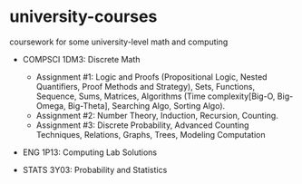 # university-courses
coursework for some university-level math and computing 

* COMPSCI 1DM3: Discrete Math
    * Assignment #1: Logic and Proofs (Propositional Logic, Nested Quantifiers, Proof Methods and Strategy), Sets, Functions, Sequence, Sums, Matrices, Algorithms (Time complexity[Big-O, Big-Omega, Big-Theta], Searching Algo, Sorting Algo).
    * Assignment #2: Number Theory, Induction, Recursion, Counting.
    * Assignment #3: Discrete Probability, Advanced Counting Techniques, Relations, Graphs, Trees, Modeling Computation
 
* ENG 1P13: Computing Lab Solutions 
  
* STATS 3Y03: Probability and Statistics 
